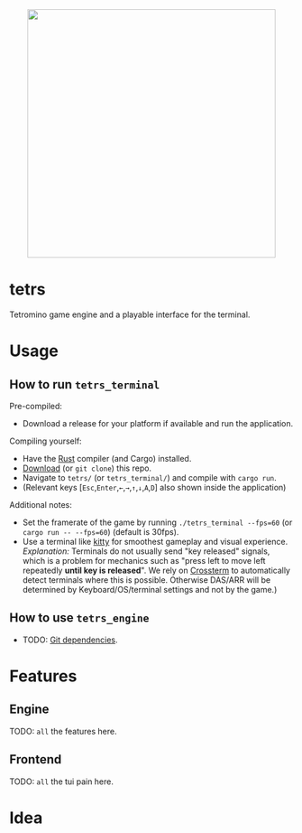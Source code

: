 <div align="center"><img width="440" src="https://repository-images.githubusercontent.com/816034047/9eba09ef-d6da-4b4c-9884-630e7f87e102" /></div>


# tetrs
Tetromino game engine and a playable interface for the terminal.

# Usage
## How to run `tetrs_terminal`
Pre-compiled:
- Download a release for your platform if available and run the application.

Compiling yourself:
- Have the [Rust](https://www.rust-lang.org/) compiler (and Cargo) installed.
- [Download](<https://github.com/Strophox/tetrs/archive/refs/heads/main.zip>) (or `git clone`) this repo.
- Navigate to `tetrs/` (or `tetrs_terminal/`) and compile with `cargo run`.
- (Relevant keys [`Esc`,`Enter`,`←`,`→`,`↑`,`↓`,`A`,`D`] also shown inside the application)

Additional notes:
- Set the framerate of the game by running `./tetrs_terminal --fps=60` (or `cargo run -- --fps=60`) (default is 30fps).
- Use a terminal like [kitty](<https://sw.kovidgoyal.net/kitty/>) for smoothest gameplay and visual experience. *Explanation:* Terminals do not usually send "key released" signals, which is a problem for mechanics such as "press left to move left repeatedly **until key is released**". We rely on [Crossterm](https://docs.rs/crossterm/latest/crossterm/event/struct.PushKeyboardEnhancementFlags.html) to automatically detect terminals where this is possible. Otherwise DAS/ARR will be determined by Keyboard/OS/terminal settings and not by the game.)

## How to use `tetrs_engine`
- TODO: [Git dependencies](https://doc.rust-lang.org/cargo/reference/specifying-dependencies.html).

# Features

## Engine
TODO: `all` the features here.

## Frontend
TODO: `all` the tui pain here.


# Idea

